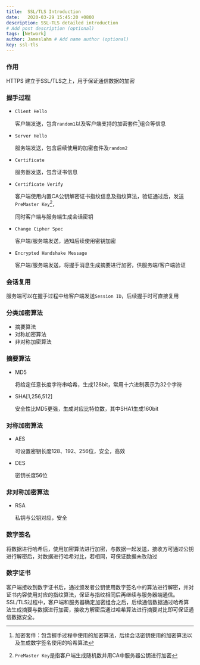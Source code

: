 ```yaml
---
title:  SSL/TLS Introduction
date:   2020-03-29 15:45:20 +0800
description: SSL-TLS detailed introduction
# Add post description (optional)
tags: [Network]
author: Jameslahm # Add name author (optional)
key: ssl-tls
---
```




### 作用

HTTPS 建立于SSL/TLS之上，用于保证通信数据的加密



### 握手过程

- `Client Hello`

  客户端发送，包含`random1`以及客户端支持的加密套件[^1]组合等信息

- `Server Hello`

  服务端发送，包含后续使用的加密套件及`random2`

- `Certificate`

  服务器发送，包含证书信息

- `Certificate Verify`

  客户端使用内置CA公钥解密证书指纹信息及指纹算法，验证通过后，发送`PreMaster Key`[^2]，

  同时客户端与服务端生成会话密钥

- `Change Cipher Spec`

  客户端/服务端发送，通知后续使用密钥加密

- `Encrypted Handshake Message`

  客户端/服务端发送，将握手消息生成摘要进行加密，供服务端/客户端验证



### 会话复用

服务端可以在握手过程中给客户端发送`Session ID`，后续握手时可直接复用


### 分类加密算法

- 摘要算法
- 对称加密算法
- 非对称加密算法



### 摘要算法

- MD5

  将给定任意长度字符串哈希，生成128bit，常用十六进制表示为32个字符

- SHA[1,256,512]

  安全性比MD5更强，生成对应比特位数，其中SHA1生成160bit



### 对称加密算法

- AES

  可设置密钥长度128、192、256位，安全，高效

- DES

  密钥长度56位



### 非对称加密算法

- RSA

  私钥与公钥对应，安全



### 数字签名

将数据进行哈希后，使用加密算法进行加密，与数据一起发送，接收方可通过公钥进行解密后，对数据进行哈希对比，若相同，可保证数据未改动过



### 数字证书

客户端接收到数字证书后，通过颁发者公钥使用数字签名中的算法进行解密，并对证书内容使用对应的指纹算法，保证与指纹相同后再继续与服务器端通信。SSL/TLS过程中，客户端和服务器确定加密组合之后，后续通信数据通过哈希算法生成摘要与数据进行加密，接收方解密后通过哈希算法进行摘要对比即可保证通信数据安全。



[^1]: 加密套件：包含握手过程中使用的加密算法，后续会话密钥使用的加密算法以及生成数字签名使用的哈希算法
[^2]: `PreMaster Key`是指客户端生成随机数并用CA中服务器公钥进行加密

